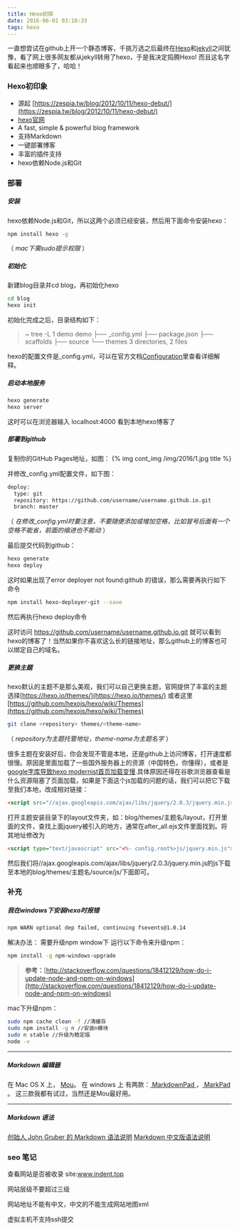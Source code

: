 ```yaml
---
title: Hexo初探
date: 2016-06-01 03:10:33 
tags: hexo
---
```






一直想尝试在github上开一个静态博客，千挑万选之后最终在[Hexo](https://hexo.io/)和[jekyll](http://jekyll.bootcss.com)之间犹豫，看了网上很多网友都从jekyll转用了hexo，于是我决定捣腾Hexo! 而且这名字看起来也顺眼多了，哈哈！

### Hexo初印象
* 源起 [https://zespia.tw/blog/2012/10/11/hexo-debut/](https://zespia.tw/blog/2012/10/11/hexo-debut/)
* [hexo官网](https://hexo.io/zh-cn/)
* A fast, simple & powerful blog framework
* 支持Markdown
* 一键部署博客
* 丰富的插件支持
* hexo依赖Node.js和Git

### 部署
##### 安装
hexo依赖Node.js和Git，所以这两个必须已经安装，然后用下面命令安装hexo：
``` bash
npm install hexo -g
``` 
（ *mac下需sudo提示权限* ）

##### 初始化
新建blog目录并cd blog，再初始化hexo
``` bash
cd blog
hexo init
``` 
初始化完成之后，目录结构如下：
>~  tree -L 1 demo
demo
├── _config.yml
├── package.json
├── scaffolds
├── source
└── themes
3 directories, 2 files

hexo的配置文件是_config.yml，可以在官方文档[Configuration](https://hexo.io/docs/configuration.html)里查看详细解释。

##### 启动本地服务
``` bash
hexo generate
hexo server
``` 
这时可以在浏览器输入 localhost:4000 看到本地hexo博客了

##### 部署到github
复制你的GitHub Pages地址，如图：
{% img cont_img /img/2016/1.jpg title %}

并修改_config.yml配置文件，如下图：

``` html
deploy: 
  type: git
  repository: https://github.com/username/username.github.io.git
  branch: master
``` 
（ *在修改_config.yml时要注意，不要随便添加或增加空格，比如冒号后面有一个空格不能省，前面的缩进也不能动* ）


最后提交代码到github：
``` bash
hexo generate
hexo deploy
``` 

这时如果出现了error deployer not found:github 的错误，那么需要再执行如下命令
``` bash
npm install hexo-deployer-git --save
``` 
然后再执行hexo deploy命令

这时访问 https://github.com/username/username.github.io.git 就可以看到hexo的博客了！当然如果你不喜欢这么长的链接地址，那么github上的博客也可以绑定自己的域名。

##### 更换主题
hexo默认的主题不是那么美观，我们可以自己更换主题，官网提供了丰富的主题选择[https://hexo.io/themes/](https://hexo.io/themes/)
或者这里[https://github.com/hexojs/hexo/wiki/Themes](https://github.com/hexojs/hexo/wiki/Themes)
``` bash
git clone <repository> themes/<theme-name>
``` 
（ *repository为主题托管地址，theme-name为主题名字* ）

很多主题在安装好后，你会发现不管是本地，还是github上访问博客，打开速度都很慢。原因是里面加载了一些国外服务器上的资源（中国特色，你懂得），或者是[google字库导致hexo modernist首页加载变慢](http://ibruce.info/2013/12/03/fonts-googleapis-lead-to-slow/).具体原因还得在谷歌浏览器查看是什么资源阻塞了页面加载，如果是下面这个js加载的问题的话，我们可以把它下载至我们本地，改成相对链接：
``` html
<script src="//ajax.googleapis.com/ajax/libs/jquery/2.0.3/jquery.min.js"></script>
``` 
打开主题安装目录下的layout文件夹，如：blog/themes/主题名/layout，打开里面的文件，查找上面jquery被引入的地方，通常在after_all.ejs文件里面找到。将其地址修改为
``` html
<script type="text/javascript" src="<%- config.root%>js/jquery.min.js"></script>
``` 

然后我们将//ajax.googleapis.com/ajax/libs/jquery/2.0.3/jquery.min.js的js下载至本地的blog/themes/主题名/source/js/下面即可。



### 补充
##### 我在windows下安装hexo时报错
``` bash
npm WARN optional dep failed, continuing fsevents@1.0.14
``` 
解决办法： 需要升级npm
window下  运行以下命令来升级npm：
``` bash
npm install -g npm-windows-upgrade
``` 
> **参考：**[http://stackoverflow.com/questions/18412129/how-do-i-update-node-and-npm-on-windows](http://stackoverflow.com/questions/18412129/how-do-i-update-node-and-npm-on-windows)

mac下升级npm：
``` bash
sudo npm cache clean -f //清缓存
sudo npm install -g n //安装n模块
sudo n stable //升级为稳定版
node -v
``` 
---
##### Markdown 编辑器
在 Mac OS X 上，  [Mou](http://25.io/mou/)。
在 windows 上 有两款：[ MarkdownPad ](http://www.markdownpad.com/)，[ MarkPad ](http://code52.org/DownmarkerWPF/)。
这三款我都有试过，当然还是Mou最好用。

---
##### Markdown 语法
[创始人 John Gruber 的 Markdown 语法说明](http://daringfireball.net/projects/markdown/syntax)
[Markdown 中文版语法说明](http://wowubuntu.com/markdown/#list)


### seo 笔记
查看网站是否被收录
site:www.indent.top

网站层级不要超过三级

网站地址不能有中文，中文的不能生成网站地图xml

虚拟主机不支持ssh提交
















